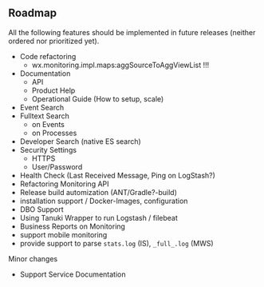 ## Roadmap

All the following features should be implemented in future releases (neither ordered nor prioritized yet). 

* Code refactoring
    * wx.monitoring.impl.maps:aggSourceToAggViewList !!!
* Documentation
    * API
    * Product Help
    * Operational Guide (How to setup, scale)
* Event Search
* Fulltext Search
    * on Events
    * on Processes
* Developer Search (native ES search)
* Security Settings
    * HTTPS
    * User/Password
* Health Check (Last Received Message, Ping on LogStash?)
* Refactoring Monitoring API
* Release build automization (ANT/Gradle?-build)
* installation support / Docker-Images, configuration
* DBO Support 
* Using Tanuki Wrapper to run Logstash / filebeat
* Business Reports on Monitoring
* support mobile monitoring
* provide support to parse `stats.log` (IS), `_full_.log` (MWS)

Minor changes

* Support Service Documentation

